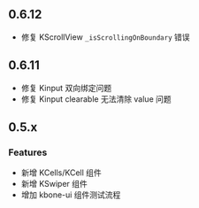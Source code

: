 ## 0.6.12

* 修复 KScrollView `_isScrollingOnBoundary` 错误

## 0.6.11

* 修复 Kinput 双向绑定问题
* 修复 Kinput clearable 无法清除 value 问题

## 0.5.x

### Features

* 新增 KCells/KCell 组件
* 新增 KSwiper 组件
* 增加 kbone-ui 组件测试流程